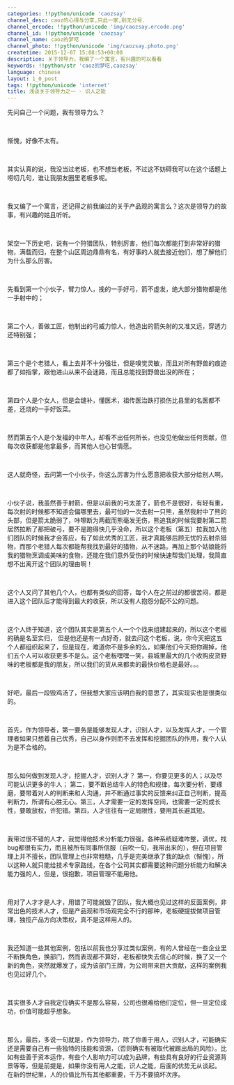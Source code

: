 ```yaml
---
categories: !!python/unicode 'caozsay'
channel_desc: caoz的心得与分享,只此一家,别无分号.
channel_ercode: !!python/unicode 'img/caozsay.ercode.png'
channel_id: !!python/unicode 'caozsay'
channel_name: caoz的梦呓
channel_photo: !!python/unicode 'img/caozsay.photo.png'
createtime: 2015-12-07 15:08:53+00:00
description: 关于领导力，我编了一个寓言，有兴趣的可以看看
keywords: !!python/str 'caoz的梦呓,caozsay'
language: chinese
layout: 1_0_post
tags: !!python/unicode 'internet'
title: 浅谈关于领导力之一 - 识人之能
---
```

<div class="rich_media_content" id="js_content">
<p>
         先问自己一个问题，我有领导力么？
         <br/>
</p>
<p>
<br/>
</p>
<p>
         惭愧，好像不太有。
        </p>
<p>
<br/>
</p>
<p>
         其实认真的说，我没当过老板，也不想当老板，不过这不妨碍我可以在这个话题上唠叨几句，谁让我朋友圈里老板多呢。
        </p>
<p>
<br/>
</p>
<p>
         我又编了一个寓言，还记得之前我编过的关于产品观的寓言么？这次是领导力的故事，有兴趣的姑且听听。
        </p>
<p>
<br/>
</p>
<p>
         架空一下历史吧，说有一个狩猎团队，特别厉害，他们每次都能打到非常好的猎物，满载而归，在整个山区周边鼎鼎有名，有好事的人就去接近他们，想了解他们为什么那么厉害。
        </p>
<p>
<br/>
</p>
<p>
         先看到第一个小伙子，臂力惊人，挽的一手好弓，箭不虚发，绝大部分猎物都是他一手射中的；
        </p>
<p>
<br/>
</p>
<p>
         第二个人，善做工匠，他制出的弓威力惊人，他造出的箭矢射的又准又远，穿透力还特别强；
        </p>
<p>
<br/>
</p>
<p>
         第三个是个老猎人，看上去并不十分强壮，但是嗅觉灵敏，而且对所有野兽的痕迹都了如指掌，跟他进山从来不会迷路，而且总能找到野兽出没的所在；
        </p>
<p>
<br/>
</p>
<p>
         第四个人是个女人，但是会缝补，懂医术，祖传医治跌打损伤比县里的名医都不差，还烧的一手好饭菜。
        </p>
<p>
<br/>
</p>
<p>
         然而第五个人是个发福的中年人，却看不出任何所长，也没见他做出任何贡献，但每次收获都是他拿最多，而其他人也心甘情愿。
        </p>
<p>
<br/>
</p>
<p>
         这人就奇怪，去问第一个小伙子，你这么厉害为什么愿意把收获大部分给别人啊。
        </p>
<p>
<br/>
</p>
<p>
         小伙子说，我虽然善于射箭，但是以前我的弓太差了，箭也不是很好，有轻有重，每次射的时候都不知道会偏哪里去，最可怕的一次去射一只熊，虽然我射中了熊的头部，但是箭太脆弱了，咔嚓断为两截而熊毫发无伤，熊追我的时候我要射第二箭居然拉断了那把破弓，要不是跑得快几乎没命，所以这个老板（第五）拉我加入他们团队的时候我才会答应，有了如此优秀的工匠，我才真能够后顾无忧的去射杀猎物，而那个老猎人每次都能帮我找到最好的猎物，从不迷路。再加上那个姑娘能将我的猎物烹调成美味的食物，还能在我们意外受伤的时候快速帮我们处理，我简直想不出离开这个团队的理由啊！
        </p>
<p>
<br/>
</p>
<p>
         这个人又问了其他几个人，也都有类似的回答，每个人在之前过的都很苦闷，都是进入这个团队后才能得到最大的收获，所以没有人抱怨分配不公的问题。
        </p>
<p>
<br/>
</p>
<p>
         这个人终于知道，这个团队其实是第五个人一个个找来组建起来的，所以这个老板的确是名至实归， 但是他还是有一点好奇，就去问这个老板，说，你今天把这五个人都组织起来了，但是现在，难道你不是多余的么，如果他们今天把你踢掉，他们五个人可以收获更多不是么。这个老板嘿嘿一笑，县城里最大的几个收购皮货野味的老板都是我的朋友，所以我们的货从来都卖的最快价格也是最好。。。
        </p>
<p>
<br/>
</p>
<p>
         好吧，最后一段毁鸡汤了，但我想大家应该明白我的意思了，其实现实也是很类似的。
        </p>
<p>
<br/>
</p>
<p>
         首先，作为领导者，第一要务是能够发现人才，识别人才，以及发挥人才，一个管理者如果只想着自己优秀，自己以身作则而不去发挥和挖掘团队的作用，我个人认为是不合格的。
        </p>
<p>
<br/>
</p>
<p>
         那么如何做到发现人才，挖掘人才，识别人才？  第一，你要见更多的人；以及尽可能认识更多的牛人； 第二，要不断总结牛人的特色和规律，每次要分析，要琢磨，要带着对人的判断来和人沟通，并不断通过事实的反馈来纠正自己判断，提高判断力，所谓有心胜无心。第三，人才需要一定的发挥空间，也需要一定的成长性，要敢放权，许犯错。第四，人才往往有一定局限性，要用其长避其短。
        </p>
<p>
<br/>
</p>
<p>
         我带过很不错的人才，我觉得他技术分析能力很强，各种系统疑难咋整，调优，找bug都很有实力，而且被所有同事所信服（自吹一句，我带出来的），但在项目管理上并不擅长，团队管理上也非常粗糙，几乎是完美继承了我的缺点（惭愧），所以这种人就只能给技术专家路线，在各个公司其实都需要这种问题分析能力和解决能力强的人，但是，很抱歉，项目管理不能用他。
        </p>
<p>
<br/>
</p>
<p>
         用对了人才才是人才，用错了可能就毁了团队，我大概也见过这样的反面案例，非常出色的技术人才，但是产品观和市场观完全不行的那种，老板硬提拔做项目管理，独揽产品方向决策权，真不是这样用人的。
        </p>
<p>
<br/>
</p>
<p>
         我还知道一些其他案例，包括以前我也分享过类似案例，有的人曾经在一些企业里不断换角色，换部门，然而表现都不算好，老板都快失去信心的时候，换了又一个新的角色，突然就爆发了，成为该部门王牌，为公司带来巨大贡献，这样的案例我也见过好几个。
        </p>
<p>
<br/>
</p>
<p>
         其实很多人才自我定位确实不是那么容易，公司也很难给他们定位，但一旦定位成功，价值可能超乎想象。
        </p>
<p>
<br/>
</p>
<p>
         那么，最后，多说一句就是，作为领导力，除了你善于用人，识别人才，可能确实还是需要自己有一些独特的技能和资源，（否则确实有被取代被踢出局的风险）。比如有些善于资本运作，有些个人影响力可以成为品牌，有些具有良好的行业资源背景等等，但是前提是，如果你没有用人之能，识人之能，后面的优势无从谈起。 在新的世纪里，人的价值比所有其他都重要，千万不要搞坏次序。
        </p>
<p>
<br/>
</p>
<p>
<br/>
</p>
</div>